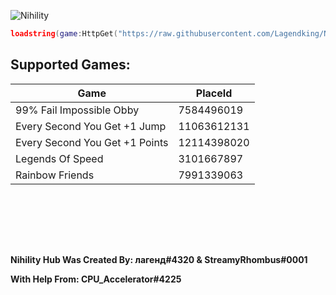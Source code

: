 ![Nihility](https://share.creavite.co/O0zXBHWSHfHEP0qt.gif)

```lua
loadstring(game:HttpGet("https://raw.githubusercontent.com/Lagendking/Nihility/main/script.lua"))()
```

## Supported Games:

**Game** | **PlaceId**
---------|------------
99% Fail Impossible Obby | 7584496019
Every Second You Get +1 Jump | 11063612131
Every Second You Get +1 Points | 12114398020
Legends Of Speed | 3101667897
Rainbow Friends | 7991339063

<br/><br/>

<br/><br/>

**Nihility Hub Was Created By: лагенд#4320 & StreamyRhombus#0001**

**With Help From: CPU_Accelerator#4225**

